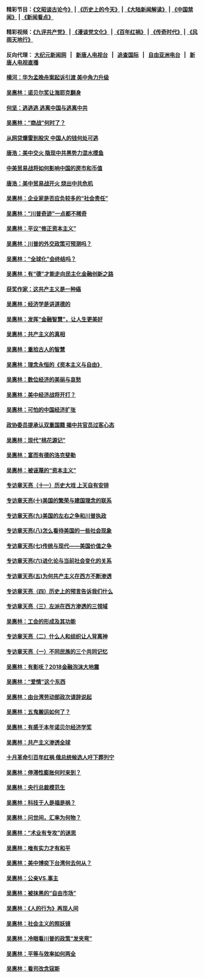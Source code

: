 #### 精彩节目：[《文昭谈古论今》](http://198.13.36.48/wenzhao) | [《历史上的今天》](http://198.13.36.48/today-in-history) | [《大陆新闻解读》](http://198.13.36.48/ntdtv-comedy) | [《中国禁闻》](http://198.13.36.48/ntdtv-news) | [《新闻看点》](http://198.13.36.48/news-insight) 

 #### 精彩视频：[《九评共产党》](http://198.13.36.48:10000/videos/jiuping) | [《漫谈党文化》](http://198.13.36.48:10000/videos/mtdwh) | [《百年红祸》](http://198.13.36.48:10000/videos/bnhh) | [《传奇时代》](http://198.13.36.48:10000/videos/legend) | [《风雨天地行》](http://198.13.36.48:10000/videos/fytdx) 

 #### 反向代理： [大纪元新闻网](http://198.13.36.48:10080/) &nbsp;&nbsp;|&nbsp;&nbsp; [新唐人电视台](http://198.13.36.48:8000/) &nbsp;&nbsp;|&nbsp;&nbsp; [追查国际](http://198.13.36.48:10010/) &nbsp;&nbsp;|&nbsp;&nbsp; [自由亚洲电台](http://198.13.36.48:9800/) &nbsp;&nbsp;|&nbsp;&nbsp; [新唐人电视直播](http://198.13.36.48/) 

#### [横河：华为孟晚舟案起诉引渡 美中角力升级](../pages/nsc423/n11027230.md?t=02180937) 

#### [吴惠林：诺贝尔奖让海耶克翻身](../pages/nsc423/n10890049.md?t=02180937) 

#### [何坚：逃逃逃 逃离中国与逃离中共](../pages/nsc423/n10592891.md?t=02180937) 

#### [吴惠林：“商战”何时了？](../pages/nsc423/n10573558.md?t=02180937) 

#### [从网贷爆雷到股灾 中国人的钱何处可逃](../pages/nsc423/n10572800.md?t=02180937) 

#### [唐浩：美中交火 隐现中共黑势力混水摸鱼](../pages/nsc423/n10544040.md?t=02180937) 

#### [中美贸易战将如何影响中国的房市和币值](../pages/nsc423/n10543697.md?t=02180937) 

#### [唐浩：美中贸易战开火 烧出中共危机](../pages/nsc423/n10540126.md?t=02180937) 

#### [吴惠林：企业家是否应负较多的“社会责任”](../pages/nsc423/n10535022.md?t=02180937) 

#### [吴惠林：“川普奇迹”一点都不稀奇](../pages/nsc423/n10512808.md?t=02180937) 

#### [吴惠林：平议“修正资本主义”](../pages/nsc423/n10495724.md?t=02180937) 

#### [吴惠林：川普的外交政策可预测吗？](../pages/nsc423/n10462387.md?t=02180937) 

#### [吴惠林：“全球化”会终结吗？](../pages/nsc423/n10452838.md?t=02180937) 

#### [吴惠林：有“德”才能走向民主化金融创新之路](../pages/nsc423/n10432292.md?t=02180937) 

#### [获奖作家：这共产主义是一种癌](../pages/nsc423/n10431541.md?t=02180937) 

#### [吴惠林：经济学是讲道德的](../pages/nsc423/n10398014.md?t=02180937) 

#### [吴惠林：发挥“金融智慧”，让人生更美好](../pages/nsc423/n10375019.md?t=02180937) 

#### [吴惠林：共产主义的真相](../pages/nsc423/n10351394.md?t=02180937) 

#### [吴惠林：重拾古人的智慧](../pages/nsc423/n10337691.md?t=02180937) 

#### [吴惠林：理念永恒的《资本主义与自由》](../pages/nsc423/n10316274.md?t=02180937) 

#### [吴惠林：数位经济的美丽与哀愁](../pages/nsc423/n10292946.md?t=02180937) 

#### [吴惠林：美中经济战将开打？](../pages/nsc423/n10258825.md?t=02180937) 

#### [吴惠林：可怕的中国经济扩张](../pages/nsc423/n10219147.md?t=02180937) 

#### [政协委员提承认双重国籍 揭中共官员过客心态](../pages/nsc423/n10208809.md?t=02180937) 

#### [吴惠林：现代“桃花源记”](../pages/nsc423/n10185234.md?t=02180937) 

#### [吴惠林：富而有德的洛克斐勒](../pages/nsc423/n10142264.md?t=02180937) 

#### [吴惠林：被诬蔑的“资本主义”](../pages/nsc423/n10124816.md?t=02180937) 

#### [专访章天亮（十一）历史大戏 上天自有安排](../pages/nsc423/n10094905.md?t=02180937) 

#### [专访章天亮(十)美国的繁荣与建国理念的联系](../pages/nsc423/n10094899.md?t=02180937) 

#### [专访章天亮(九)美国的左右之争和川普执政](../pages/nsc423/n10094889.md?t=02180937) 

#### [专访章天亮(八)怎么看待美国的一些社会现象](../pages/nsc423/n10094857.md?t=02180937) 

#### [专访章天亮(七)传统与现代——美国价值之争](../pages/nsc423/n10093140.md?t=02180937) 

#### [专访章天亮(六)进化论与当前社会变化的关系](../pages/nsc423/n10092036.md?t=02180937) 

#### [专访章天亮(五)为何共产主义在西方不断渗透](../pages/nsc423/n10083620.md?t=02180937) 

#### [专访章天亮（四）历史上的预言告诉我们什么](../pages/nsc423/n10083606.md?t=02180937) 

#### [专访章天亮（三）左派在西方渗透的三领域](../pages/nsc423/n10081115.md?t=02180937) 

#### [吴惠林：工会的形成及其功能](../pages/nsc423/n10080633.md?t=02180937) 

#### [专访章天亮（二）什么人和组织让人背离神](../pages/nsc423/n10076637.md?t=02180937) 

#### [专访章天亮（一）不同民族的三个共同记忆](../pages/nsc423/n10074188.md?t=02180937) 

#### [吴惠林：有影呒？2018金融泡沫大地震](../pages/nsc423/n10040534.md?t=02180937) 

#### [吴惠林：“爱情”这个东西](../pages/nsc423/n10019423.md?t=02180937) 

#### [吴惠林：由台湾劳动部政次请辞说起](../pages/nsc423/n9979679.md?t=02180937) 

#### [吴惠林：五鬼搬运如何了？](../pages/nsc423/n9925338.md?t=02180937) 

#### [吴惠林：有感于本年诺贝尔经济学奖](../pages/nsc423/n9871883.md?t=02180937) 

#### [吴惠林：共产主义渗透全球](../pages/nsc423/n9812748.md?t=02180937) 

#### [十月革命引百年红祸 俄总统候选人吁下葬列宁](../pages/nsc423/n9810182.md?t=02180937) 

#### [吴惠林：停滞性膨胀何时来到？](../pages/nsc423/n9764136.md?t=02180937) 

#### [吴惠林：央行总裁模范生](../pages/nsc423/n9728134.md?t=02180937) 

#### [吴惠林：科技于人是福是祸？](../pages/nsc423/n9672982.md?t=02180937) 

#### [吴惠林：问世间，汇率为何物？](../pages/nsc423/n9621788.md?t=02180937) 

#### [吴惠林：“术业有专攻”的迷思](../pages/nsc423/n9580363.md?t=02180937) 

#### [吴惠林：唯有实力才有和平](../pages/nsc423/n9529599.md?t=02180937) 

#### [吴惠林：美中博奕下台湾何去何从？](../pages/nsc423/n9483598.md?t=02180937) 

#### [吴惠林：公亲VS.事主](../pages/nsc423/n9425637.md?t=02180937) 

#### [吴惠林：被抹黑的“自由市场”](../pages/nsc423/n9351545.md?t=02180937) 

#### [吴惠林：《人的行为》再现人间](../pages/nsc423/n9296339.md?t=02180937) 

#### [吴惠林：社会主义的照妖镜](../pages/nsc423/n9243460.md?t=02180937) 

#### [吴惠林：冷眼看川普的政策“发夹弯”](../pages/nsc423/n9120684.md?t=02180937) 

#### [吴惠林：平等与效率如何两全](../pages/nsc423/n9075430.md?t=02180937) 

#### [吴惠林：看司改念寇斯](../pages/nsc423/n9024915.md?t=02180937) 


